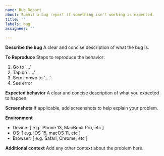 ```yaml
---
name: Bug Report
about: Submit a bug report if something isn't working as expected.
title: ''
labels: bug
assignees: ''

---
```


**Describe the bug**
A clear and concise description of what the bug is.

**To Reproduce**
Steps to reproduce the behavior:
1. Go to '...'
2. Tap on '....'
3. Scroll down to '....'
4. See error

**Expected behavior**
A clear and concise description of what you expected to happen.

**Screenshots**
If applicable, add screenshots to help explain your problem.

**Environment**
- Device: [ e.g. iPhone 13, MacBook Pro, etc ]
- OS: [ e.g. iOS 15, macOS 11, etc ]
- Browser: [ e.g. Safari, Chrome, etc ]

**Additional context**
Add any other context about the problem here.
